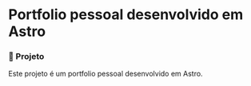 # Portfolio pessoal desenvolvido em Astro

### 🚀 Projeto
Este projeto é um portfolio pessoal desenvolvido em Astro.
